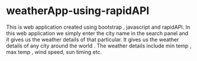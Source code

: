 # weatherApp-using-rapidAPI
This is web application created using bootstrap , javascript and rapidAPI. In this web application we simply enter the city name in the search panel and it gives us the weather details of that particular. It gives us the weather details of any city around the world . The weather details include min temp , max temp , wind speed, sun timing etc.
